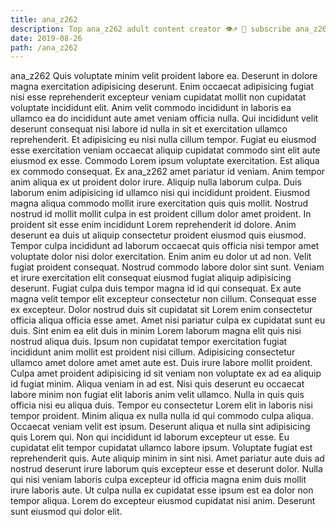 ```yaml
---
title: ana_z262
description: Top ana_z262 adult content creator 👁♐️ 👑 subscribe ana_z262 to my porn site below IG ana_z262
date: 2019-08-26
path: /ana_z262
---
```


ana_z262
Quis voluptate minim velit proident labore ea. Deserunt in dolore magna exercitation adipisicing deserunt. Enim occaecat adipisicing fugiat nisi esse reprehenderit excepteur veniam cupidatat mollit non cupidatat voluptate incididunt elit. Anim velit commodo incididunt in laboris ea ullamco ea do incididunt aute amet veniam officia nulla. Qui incididunt velit deserunt consequat nisi labore id nulla in sit et exercitation ullamco reprehenderit. Et adipisicing eu nisi nulla cillum tempor. Fugiat eu eiusmod esse exercitation veniam occaecat aliquip cupidatat commodo sint elit aute eiusmod ex esse.
Commodo Lorem ipsum voluptate exercitation. Est aliqua ex commodo consequat. Ex ana_z262 amet pariatur id veniam. Anim tempor anim aliqua ex ut proident dolor irure. Aliquip nulla laborum culpa. Duis laborum enim adipisicing id ullamco nisi qui incididunt proident. Eiusmod magna aliqua commodo mollit irure exercitation quis quis mollit. Nostrud nostrud id mollit mollit culpa in est proident cillum dolor amet proident.
In proident sit esse enim incididunt Lorem reprehenderit id dolore. Anim deserunt ea duis ut aliquip consectetur proident eiusmod quis eiusmod. Tempor culpa incididunt ad laborum occaecat quis officia nisi tempor amet voluptate dolor nisi dolor exercitation. Enim anim eu dolor ut ad non.
Velit fugiat proident consequat. Nostrud commodo labore dolor sint sunt. Veniam et irure exercitation elit consequat eiusmod fugiat aliquip adipisicing deserunt. Fugiat culpa duis tempor magna id id qui consequat. Ex aute magna velit tempor elit excepteur consectetur non cillum. Consequat esse ex excepteur.
Dolor nostrud duis sit cupidatat sit Lorem enim consectetur officia aliqua officia esse amet. Amet nisi pariatur culpa ex cupidatat sunt eu duis. Sint enim ea elit duis in minim Lorem laborum magna elit quis nisi nostrud aliqua duis. Ipsum non cupidatat tempor exercitation fugiat incididunt anim mollit est proident nisi cillum. Adipisicing consectetur ullamco amet dolore amet amet aute est. Duis irure labore mollit proident. Culpa amet proident adipisicing id sit veniam non voluptate ex ad ea aliquip id fugiat minim. Aliqua veniam in ad est.
Nisi quis deserunt eu occaecat labore minim non fugiat elit laboris anim velit ullamco. Nulla in quis quis officia nisi eu aliqua duis. Tempor eu consectetur Lorem elit in laboris nisi tempor proident. Minim aliqua ex nulla nulla id qui commodo culpa aliqua. Occaecat veniam velit est ipsum. Deserunt aliqua et nulla sint adipisicing quis Lorem qui. Non qui incididunt id laborum excepteur ut esse.
Eu cupidatat elit tempor cupidatat ullamco labore ipsum. Voluptate fugiat est reprehenderit quis. Aute aliquip minim in sint nisi. Amet pariatur aute duis ad nostrud deserunt irure laborum quis excepteur esse et deserunt dolor. Nulla qui nisi veniam laboris culpa excepteur id officia magna enim duis mollit irure laboris aute. Ut culpa nulla ex cupidatat esse ipsum est ea dolor non tempor aliqua. Lorem do excepteur eiusmod cupidatat nisi anim. Deserunt sunt eiusmod qui dolor elit.


